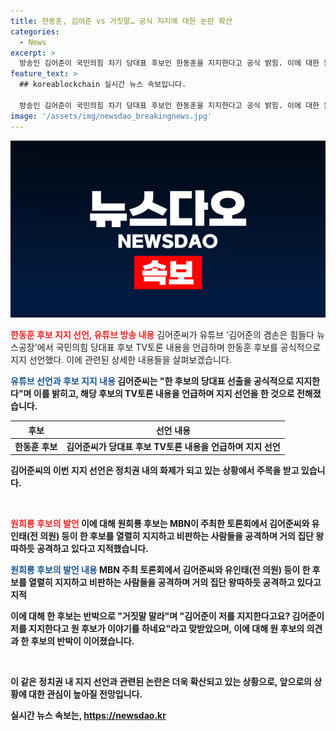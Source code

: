 ```yaml
---
title: 한동훈, 김어준 vs 거짓말… 공식 지지에 대한 논란 확산
categories:
  - News
excerpt: >
  방송인 김어준이 국민의힘 차기 당대표 후보인 한동훈을 지지한다고 공식 밝힘. 이에 대한 원희룡 후보의 비판과 여론에 대한 논란까지 함께 소개함. 김어준의 한 후보 지지 발언으로 충격과 논란이 확산 중인 가운데, 두 사람 간의 관계와 개인적 입장을 더듬어가며 이야기를 전개함.
feature_text: >
  ## koreablockchain 실시간 뉴스 속보입니다.

  방송인 김어준이 국민의힘 차기 당대표 후보인 한동훈을 지지한다고 공식 밝힘. 이에 대한 원희룡 후보의 비판과 여론에 대한 논란까지 함께 소개함. 김어준의 한 후보 지지 발언으로 충격과 논란이 확산 중인 가운데, 두 사람 간의 관계와 개인적 입장을 더듬어가며 이야기를 전개함.
image: '/assets/img/newsdao_breakingnews.jpg'
---
```


<p><img src="/assets/img/newsdao_breakingnews.jpg" alt="koreablockchain 속보" /></p>

<p><b><span style="color: #ee2323;">한동훈 후보 지지 선언, 유튜브 방송 내용</span></b>
김어준씨가 유튜브 '김어준의 겸손은 힘들다 뉴스공장'에서 국민의힘 당대표 후보 TV토론 내용을 언급하며 한동훈 후보를 공식적으로 지지 선언했다. 이에 관련된 상세한 내용들을 살펴보겠습니다.</p>

<p><b><span style="color: #1a5490;">유튜브 선언과 후보 지지 내용</span><b>
김어준씨는 "한 후보의 당대표 선출을 공식적으로 지지한다"며 이를 밝히고, 해당 후보의 TV토론 내용을 언급하며 지지 선언을 한 것으로 전해졌습니다.</p>

<table>
<thead>
<tr>
<th style="text-align: center;">후보</th>
<th style="text-align: center;">선언 내용</th>
</tr>
</thead>
<tbody>
<tr>
<td style="text-align: center;">한동훈 후보</td>
<td style="text-align: center;">김어준씨가 당대표 후보 TV토론 내용을 언급하며 지지 선언</td>
</tr>
</tbody>
</table>

<p>김어준씨의 이번 지지 선언은 정치권 내의 화제가 되고 있는 상황에서 주목을 받고 있습니다.</p>

<p data-ke-size="size16">&nbsp;</p>

<p><b><span style="color: #ee2323;">원희룡 후보의 발언</span></b>
이에 대해 원희룡 후보는 MBN이 주최한 토론회에서 김어준씨와 유인태(전 의원) 등이 한 후보를 열렬히 지지하고 비판하는 사람들을 공격하며 거의 집단 왕따하듯 공격하고 있다고 지적했습니다.</p>

<p><b><span style="color: #1a5490;">원희룡 후보의 발언 내용</span><b>
MBN 주최 토론회에서 김어준씨와 유인태(전 의원) 등이 한 후보를 열렬히 지지하고 비판하는 사람들을 공격하며 거의 집단 왕따하듯 공격하고 있다고 지적</p>

<p>이에 대해 한 후보는 반박으로 "거짓말 말라"며 "김어준이 저를 지지한다고요? 김어준이 저를 지지한다고 원 후보가 이야기를 하네요"라고 맞받았으며, 이에 대해 원 후보의 의견과 한 후보의 반박이 이어졌습니다.</p>

<p data-ke-size="size16">&nbsp;</p>

<p>이 같은 정치권 내 지지 선언과 관련된 논란은 더욱 확산되고 있는 상황으로, 앞으로의 상황에 대한 관심이 높아질 전망입니다.</p>
실시간 뉴스 속보는, <a href="https://newsdao.kr" rel="dofollow">https://newsdao.kr</a>


